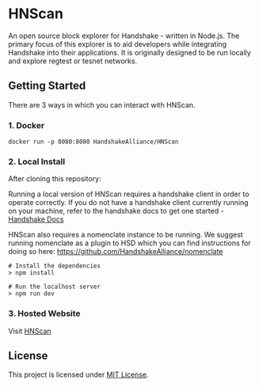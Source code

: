 # HNScan
An open source block explorer for Handshake - written in Node.js. The primary focus of this explorer is to aid developers while integrating Handshake into their applications. It is originally designed to be run locally and explore regtest or tesnet networks.

## Getting Started

There are 3 ways in which you can interact with HNScan.

### 1. Docker

```
docker run -p 8080:8080 HandshakeAlliance/HNScan
```

### 2. Local Install

After cloning this repository:

 Running a local version of HNScan requires a handshake client in order to operate correctly. If you do not have a handshake    client currently running on your machine, refer to the handshake docs to get one started - [Handshake Docs](https://handshake-org.github.io/api-docs/?shell--cli#introduction)

 HNScan also requires a nomenclate instance to be running. We suggest running nomenclate as a plugin to HSD which you can find instructions for doing so here: https://github.com/HandshakeAlliance/nomenclate

 ```
# Install the dependencies
 > npm install

# Run the localhost server
 > npm run dev
```

### 3. Hosted Website

Visit [HNScan](https://HNScan.com)


## License

This project is licensed under [MIT License](/LICENSE).
